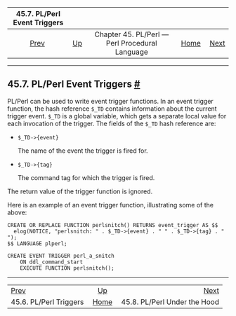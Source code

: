 <!--?xml version="1.0" encoding="UTF-8" standalone="no"?-->

|              45.7. PL/Perl Event Triggers              |                                                                    |                                                |                                                       |                                                                    |
| :----------------------------------------------------: | :----------------------------------------------------------------- | :--------------------------------------------: | ----------------------------------------------------: | -----------------------------------------------------------------: |
| [Prev](plperl-triggers.html "45.6. PL/Perl Triggers")  | [Up](plperl.html "Chapter 45. PL/Perl — Perl Procedural Language") | Chapter 45. PL/Perl — Perl Procedural Language | [Home](index.html "PostgreSQL 17devel Documentation") |  [Next](plperl-under-the-hood.html "45.8. PL/Perl Under the Hood") |

***

## 45.7. PL/Perl Event Triggers [#](#PLPERL-EVENT-TRIGGERS)

PL/Perl can be used to write event trigger functions. In an event trigger function, the hash reference `$_TD` contains information about the current trigger event. `$_TD` is a global variable, which gets a separate local value for each invocation of the trigger. The fields of the `$_TD` hash reference are:

*   `$_TD->{event}`

    The name of the event the trigger is fired for.

*   `$_TD->{tag}`

    The command tag for which the trigger is fired.

The return value of the trigger function is ignored.

Here is an example of an event trigger function, illustrating some of the above:

    CREATE OR REPLACE FUNCTION perlsnitch() RETURNS event_trigger AS $$
      elog(NOTICE, "perlsnitch: " . $_TD->{event} . " " . $_TD->{tag} . " ");
    $$ LANGUAGE plperl;

    CREATE EVENT TRIGGER perl_a_snitch
        ON ddl_command_start
        EXECUTE FUNCTION perlsnitch();

***

|                                                        |                                                                    |                                                                    |
| :----------------------------------------------------- | :----------------------------------------------------------------: | -----------------------------------------------------------------: |
| [Prev](plperl-triggers.html "45.6. PL/Perl Triggers")  | [Up](plperl.html "Chapter 45. PL/Perl — Perl Procedural Language") |  [Next](plperl-under-the-hood.html "45.8. PL/Perl Under the Hood") |
| 45.6. PL/Perl Triggers                                 |        [Home](index.html "PostgreSQL 17devel Documentation")       |                                       45.8. PL/Perl Under the Hood |
